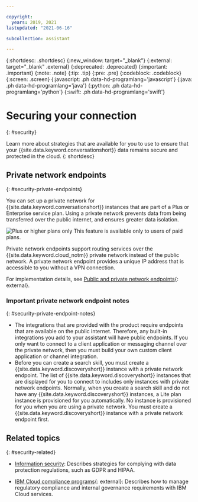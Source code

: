 ```yaml
---

copyright:
  years: 2019, 2021
lastupdated: "2021-06-16"

subcollection: assistant

---
```


{:shortdesc: .shortdesc}
{:new_window: target="_blank"}
{:external: target="_blank" .external}
{:deprecated: .deprecated}
{:important: .important}
{:note: .note}
{:tip: .tip}
{:pre: .pre}
{:codeblock: .codeblock}
{:screen: .screen}
{:javascript: .ph data-hd-programlang='javascript'}
{:java: .ph data-hd-programlang='java'}
{:python: .ph data-hd-programlang='python'}
{:swift: .ph data-hd-programlang='swift'}

# Securing your connection
{: #security}

Learn more about strategies that are available for you to use to ensure that your {{site.data.keyword.conversationshort}} data remains secure and protected in the cloud.
{: shortdesc}

<!--For more information about {{site.data.keyword.Bluemix_notm}} security, see [Security architecture](https://www.ibm.com/cloud/architecture/architectures/securityArchitecture/watson-security){: external}.-->

<!--## Bring your own key
{: #security-byok}

This feature is available with Enterprise with Data Isolation plans that are hosted in Dallas or Washington, DC only.
{: note}

When you integrate with {{site.data.keyword.keymanagementservicefull}}, you can encrypt {{site.data.keyword.conversationshort}} data in Enterprise with Data Isolation plan instances with encryption keys that you create or import.

For implementation details, see [Protecting sensitive information in your {{site.data.keyword.watson}} service](/docs/watson?topic=watson-keyservice){: external}.

### Important encryption key notes
{: #security-byok-notes}

- Do not delete your key or your {{site.data.keyword.keymanagementserviceshort}} instance. The key is required to access your data and only you manage it. IBM cannot help you retrieve your data if you accidentally delete your key.
- You cannot delete the first {{site.data.keyword.conversationshort}} service instance that you create with your Enterprise with Data Isolation plan. The access policies for your Enterprise with Data Isolation instances are derived from the first instance that you add. In fact, each time you create an instance in this Enterprise with Data Isolation plan, you must set the **Encrypted with a Key Protect root key** option to **Yes**, and then specify the key protect instance details for this plan.

For existing customers, a new Enterprise with Data Isolation slot must be provisioned for you before you can use {{site.data.keyword.keymanagementserviceshort}}. (A Enterprise with Data Isolation slot is a collection of Kubernetes deployments of a {{site.data.keyword.conversationshort}} service.) Your data must be migrated to the newly provisioned slot. You also must create a new resource group and use it with your new Enterprise with Data Isolation instances.-->

## Private network endpoints
{: #security-private-endpoints}

You can set up a private network for {{site.data.keyword.conversationshort}} instances that are part of a Plus or Enterprise service plan. Using a private network prevents data from being transferred over the public internet, and ensures greater data isolation.

![Plus or higher plans only](images/plus.png) This feature is available only to users of paid plans.

Private network endpoints support routing services over the {{site.data.keyword.cloud_notm}} private network instead of the public network. A private network endpoint provides a unique IP address that is accessible to you without a VPN connection.

For implementation details, see [Public and private network endpoints](/docs/watson?topic=watson-public-private-endpoints){: external}.

### Important private network endpoint notes
{: #security-private-endpoint-notes}

- The integrations that are provided with the product require endpoints that are available on the public internet. Therefore, any built-in integrations you add to your assistant will have public endpoints. If you only want to connect to a client application or messaging channel over the private network, then you must build your own custom client application or channel integration.
- Before you can create a search skill, you must create a {{site.data.keyword.discoveryshort}} instance with a private network endpoint. The list of {{site.data.keyword.discoveryshort}} instances that are displayed for you to connect to includes only instances with private network endpoints. Normally, when you create a search skill and do not have any {{site.data.keyword.discoveryshort}} instances, a Lite plan instance is provisioned for you automatically. No instance is provisioned for you when you are using a private network. You must create a {{site.data.keyword.discoveryshort}} instance with a private network endpoint first.

## Related topics
{: #security-related}

- [Information security](/docs/assistant?topic=assistant-information-security): Describes strategies for complying with data protection regulations, such as GDPR and HIPAA. 
<!--- [Security architecture](https://www.ibm.com/cloud/architecture/architectures/securityArchitecture/watson-security){: external}: Describes the security components that are needed for secure cloud development, deployment, and operations.-->
- [IBM Cloud compliance programs](https://www.ibm.com/cloud/compliance){: external}: Describes how to manage regulatory compliance and internal governance requirements with IBM Cloud services.